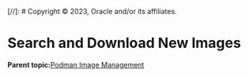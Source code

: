 [//]: # Copyright © 2023, Oracle and/or its affiliates.

# Search and Download New Images

**Parent topic:**[Podman Image Management](../topics/cockpit-podman_managing_podman_images.md)

